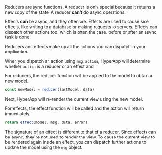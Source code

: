 Reducers are sync functions. A reducer is only special because it returns a new copy of the state. A reducer **can't** do async operations.

Effects **can** be async, and they often are. Effects are used to cause side effects, like writing to a database or making requests to servers. Effects can dispatch other actions too, which is often the case, before or after an async task is done.

Reducers and effects make up all the actions you can dispatch in your application.

When you dispatch an action using `msg.action`, HyperApp will determine whether `action` is a reducer or an effect and 

For reducers, the reducer function will be applied to the model to obtain a new model. 

```js
const newModel = reducer(lastModel, data)
```

Next, HyperApp will re-render the current view using the new model.

For effects, the effect function will be called and the action will return immediately. 

```js
return effect(model, msg, data, error)
```

The signature of an effect is different to that of a reducer. Since effects can be async, they're not used to render the view. To cause the current view to be rendered again inside an effect, you can dispatch further actions to update the model using the `msg` object.

